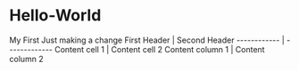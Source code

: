 # Hello-World
My First
Just making a change
First Header | Second Header
------------ | -------------
Content cell 1 | Content cell 2
Content column 1 | Content column 2
